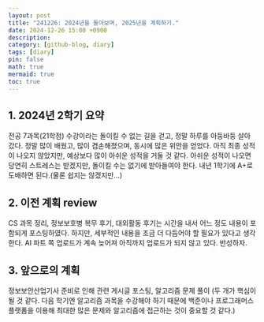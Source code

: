 ```yaml
---
layout: post
title: "241226: 2024년을 돌아보며, 2025년을 계획하기."
date: 2024-12-26 15:00 +0900
description: 
category: [github-blog, diary]
tags: [diary]
pin: false
math: true
mermaid: true
toc: true
---
```


<h2>1. 2024년 2학기 요약</h2>  
전공 7과목(21학점) 수강이라는 돌이킬 수 없는 길을 걷고, 정말 하루를 아둥바둥 살아갔다.  
정말 많이 배웠고, 많이 겸손해졌으며, 동시에 많은 위안을 얻었다.  
아직 최종 성적이 나오지 않았지만, 예상보다 많이 아쉬운 성적을 거둘 것 같다.  
아쉬운 성적이 나오면 당연히 스트레스는 받겠지만, 돌이킬 수는 없기에 받아들여야 한다.  
내년 1학기에 A+로 도배하면 된다.(물론 쉽지는 않겠지만...)  

<h2>2. 이전 계획 review</h2>
CS 과목 정리, 정보보호병 복무 후기, 대외활동 후기는 시간을 내서 어느 정도 내용이 포함되게 포스팅하였다.  
하지만, 세부적인 내용을 조금 더 다듬어야 할 필요가 있다고 생각한다.  
AI 파트 쪽 업로드가 계속 늦어져 아직까지 업로드가 되지 않고 있다. 반성하자.   


<h2>3. 앞으로의 계획</h2>
정보보안산업기사 준비로 인해 관련 게시글 포스팅, 알고리즘 문제 풀이 (두 개가 핵심이 될 것 같다. 다음 학기엔 알고리즘 과목을 수강해야 하기 때문에 백준이나 프로그래머스 플랫폼을 이용해 최대한 많은 문제와 알고리즘에 접근하는 것이 중요할 것 같다.)  
